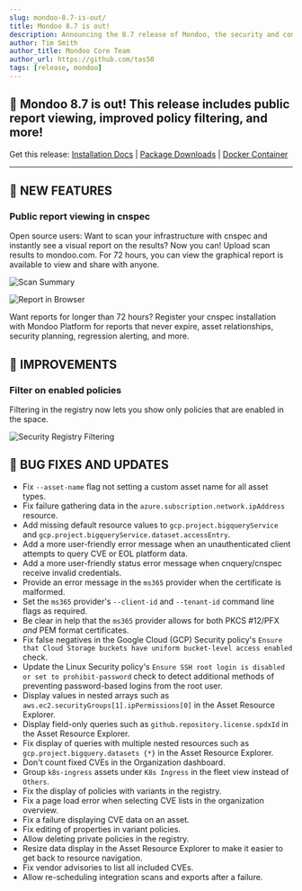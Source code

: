 ```yaml
---
slug: mondoo-8.7-is-out/
title: Mondoo 8.7 is out!
description: Announcing the 8.7 release of Mondoo, the security and compliance platform that prioritizes risks that matter most in your infrastructure.
author: Tim Smith
author_title: Mondoo Core Team
author_url: https://github.com/tas50
tags: [release, mondoo]
---
```


## 🥳 Mondoo 8.7 is out! This release includes public report viewing, improved policy filtering, and more!

Get this release: [Installation Docs](/cnspec/) | [Package Downloads](https://releases.mondoo.com/cnspec/) | [Docker Container](https://hub.docker.com/r/mondoo/cnspec)

---

## 🎉 NEW FEATURES

### Public report viewing in cnspec

Open source users: Want to scan your infrastructure with cnspec and instantly see a visual report on the results? Now you can! Upload scan results to mondoo.com. For 72 hours, you can view the graphical report is available to view and share with anyone.

![Scan Summary](/img/releases/2023-04-25-mondoo-8.7-is-out/scan_summary.png)

![Report in Browser](/img/releases/2023-04-25-mondoo-8.7-is-out/report.png)

Want reports for longer than 72 hours? Register your cnspec installation with Mondoo Platform for reports that never expire, asset relationships, security planning, regression alerting, and more.

## 🧹 IMPROVEMENTS

### Filter on enabled policies

Filtering in the registry now lets you show only policies that are enabled in the space.

![Security Registry Filtering](/img/releases/2023-04-25-mondoo-8.7-is-out/filtering.png)

## 🐛 BUG FIXES AND UPDATES

- Fix `--asset-name` flag not setting a custom asset name for all asset types.
- Fix failure gathering data in the `azure.subscription.network.ipAddress` resource.
- Add missing default resource values to `gcp.project.bigqueryService` and `gcp.project.bigqueryService.dataset.accessEntry`.
- Add a more user-friendly error message when an unauthenticated client attempts to query CVE or EOL platform data.
- Add a more user-friendly status error message when cnquery/cnspec receive invalid credentials.
- Provide an error message in the `ms365` provider when the certificate is malformed.
- Set the `ms365` provider's `--client-id` and `--tenant-id` command line flags as required.
- Be clear in help that the `ms365` provider allows for both PKCS #12/PFX _and_ PEM format certificates.
- Fix false negatives in the Google Cloud (GCP) Security policy's `Ensure that Cloud Storage buckets have uniform bucket-level access enabled` check.
- Update the Linux Security policy's `Ensure SSH root login is disabled or set to prohibit-password` check to detect additional methods of preventing password-based logins from the root user.
- Display values in nested arrays such as `aws.ec2.securityGroups[1].ipPermissions[0]` in the Asset Resource Explorer.
- Display field-only queries such as `github.repository.license.spdxId` in the Asset Resource Explorer.
- Fix display of queries with multiple nested resources such as `gcp.project.bigquery.datasets {*}` in the Asset Resource Explorer.
- Don't count fixed CVEs in the Organization dashboard.
- Group `k8s-ingress` assets under `K8s Ingress` in the fleet view instead of `Others`.
- Fix the display of policies with variants in the registry.
- Fix a page load error when selecting CVE lists in the organization overview.
- Fix a failure displaying CVE data on an asset.
- Fix editing of properties in variant policies.
- Allow deleting private policies in the registry.
- Resize data display in the Asset Resource Explorer to make it easier to get back to resource navigation.
- Fix vendor advisories to list all included CVEs.
- Allow re-scheduling integration scans and exports after a failure.
